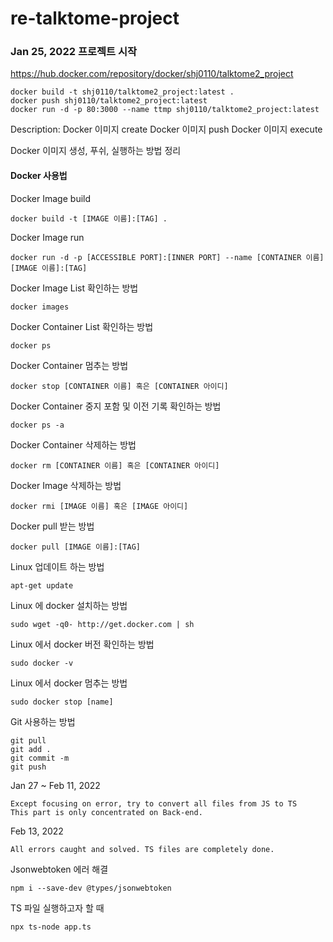 # re-talktome-project

### Jan 25, 2022 프로젝트 시작
https://hub.docker.com/repository/docker/shj0110/talktome2_project

```
docker build -t shj0110/talktome2_project:latest .
docker push shj0110/talktome2_project:latest
docker run -d -p 80:3000 --name ttmp shj0110/talktome2_project:latest
```
Description:
Docker 이미지 create
Docker 이미지 push
Docker 이미지 execute

Docker 이미지 생성, 푸쉬, 실행하는 방법 정리

#### Docker 사용법
Docker Image build
```
docker build -t [IMAGE 이름]:[TAG] .
```

Docker Image run
```
docker run -d -p [ACCESSIBLE PORT]:[INNER PORT] --name [CONTAINER 이름] [IMAGE 이름]:[TAG]
```

Docker Image List 확인하는 방법
```
docker images
```

Docker Container List 확인하는 방법
```
docker ps
```

Docker Container 멈추는 방법
```
docker stop [CONTAINER 이름] 혹은 [CONTAINER 아이디]
```

Docker Container 중지 포함 및 이전 기록 확인하는 방법
```
docker ps -a
```

Docker Container 삭제하는 방법
```
docker rm [CONTAINER 이름] 혹은 [CONTAINER 아이디]
```

Docker Image 삭제하는 방법
```
docker rmi [IMAGE 이름] 혹은 [IMAGE 아이디]
```

Docker pull 받는 방법
```
docker pull [IMAGE 이름]:[TAG]
```

Linux 업데이트 하는 방법
```
apt-get update
```

Linux 에 docker 설치하는 방법
```
sudo wget -q0- http://get.docker.com | sh
```

Linux 에서 docker 버전 확인하는 방법
``` 
sudo docker -v
```

Linux 에서 docker 멈추는 방법
```
sudo docker stop [name]
```

Git 사용하는 방법
```
git pull
git add .
git commit -m
git push
```

Jan 27 ~ Feb 11, 2022
```
Except focusing on error, try to convert all files from JS to TS
This part is only concentrated on Back-end.
```

Feb 13, 2022
```
All errors caught and solved. TS files are completely done.
```
Jsonwebtoken 에러 해결
```
npm i --save-dev @types/jsonwebtoken
```

TS 파일 실행하고자 할 때
```
npx ts-node app.ts
```
